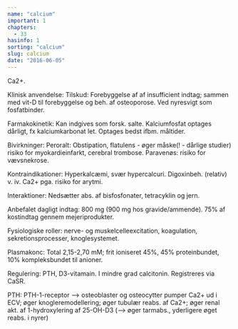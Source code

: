 ```yaml
---
name: "calcium"
important: 1
chapters:  
  - 33
hasinfo: 1
sorting: "calcium"
slug: calcium
date: "2016-06-05"
---
```


Ca2+.

Klinisk anvendelse: Tilskud: Forebyggelse af af insufficient indtag; sammen med vit-D til forebyggelse og beh. af osteoporose. Ved nyresvigt som fosfatbinder.

Farmakokinetik: Kan indgives som forsk. salte. Kalciumfosfat optages dårligt, fx kalciumkarbonat let. Optages bedst ifbm. måltider.

Bivirkninger: Peroralt: Obstipation, flatulens - øger måske(! - dårlige studier) risiko for myokardieinfarkt, cerebral trombose. Paravenøs: risiko for vævsnekrose.

Kontraindikationer: Hyperkalcæmi, svær hypercalcuri. Digoxinbeh. (relativ) v. iv. Ca2+ pga. risiko for arytmi.

Interaktioner: Nedsætter abs. af bisfosfonater, tetracyklin og jern.

Anbefalet dagligt indtag: 800 mg (900 mg hos gravide/ammende). 75% af kostindtag gennem mejeriprodukter.

Fysiologiske roller: nerve- og muskelcelleexcitation, koagulation, sekretionsprocesser, knoglesystemet.

Plasmakonc: Total 2,15-2,70 mM; frit ioniseret 45%, 45% proteinbundet, 10% kompleksbundet til anioner.

Regulering: PTH, D3-vitamain. I mindre grad calcitonin. Registreres via CaSR.

PTH: PTH-1-receptor --> osteoblaster og osteocytter pumper Ca2+ ud i ECV; øger knogleremodellering; øger tubulær reabs. af Ca2+; øger renal akt. af 1-hydroxylering af 25-OH-D3 (--> øger tarmabs., yderligere øget reabs. i nyrer)
